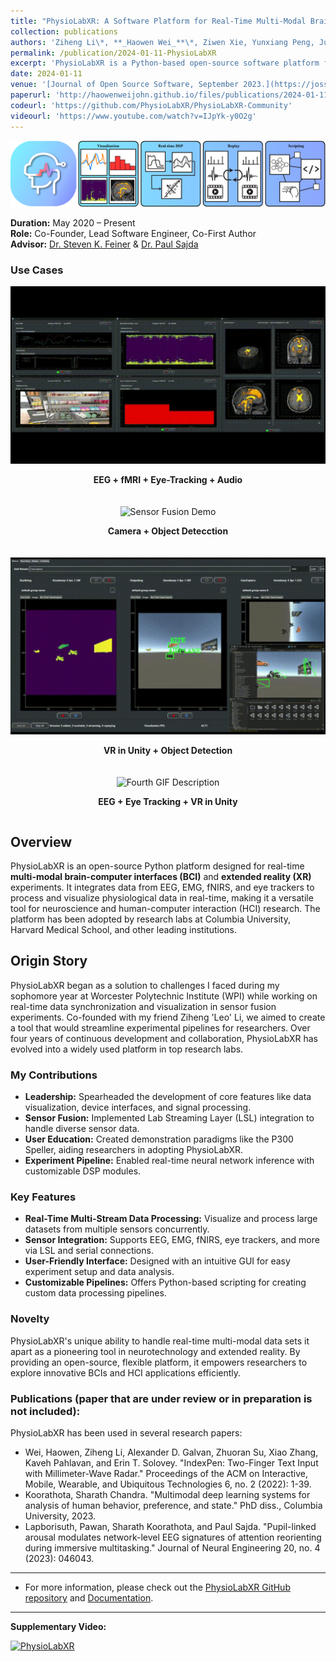 ```yaml
---
title: "PhysioLabXR: A Software Platform for Real-Time Multi-Modal Brain-Computer Interfaces and Extended Reality Experiments"
collection: publications
authors: 'Ziheng Li\*, **_Haowen Wei_**\*, Ziwen Xie, Yunxiang Peng, June Pyo Suh, Steven Feiner, Paul Sajda'
permalink: /publication/2024-01-11-PhysioLabXR
excerpt: 'PhysioLabXR is a Python-based open-source software platform for neuroscience and human-computer interaction (HCI) experiments, enabling real-time and multi-modal physiological data processing. The platform supports a variety of sensors including EEG, fNIRS, and eye trackers, while offering tools for multi-stream visualization, real-time digital signal processing (DSP), and experiment recording. With native support for popular data transfer protocols such as Lab Streaming Layer (LSL) and ZeroMQ (ZMQ), PhysioLabXR facilitates seamless integration and control over experimental pipelines. This tool serves as a foundation for future BCI and HCI experiments, significantly benefiting the research community.'
date: 2024-01-11
venue: '[Journal of Open Source Software, September 2023.](https://joss.theoj.org/papers/10.21105/joss.05854)'
paperurl: 'http://haowenweijohn.github.io/files/publications/2024-01-11-PhysioLabXR.pdf'
codeurl: 'https://github.com/PhysioLabXR/PhysioLabXR-Community'
videourl: 'https://www.youtube.com/watch?v=IJpYk-y0O2g'
---
```


![TeaserImage](../images/publications/2024-01-11-PhysioLabXR-Teaser.png)

**Duration:** May 2020 – Present  
**Role:** Co-Founder, Lead Software Engineer, Co-First Author  
**Advisor:** [Dr. Steven K. Feiner](https://www.engineering.columbia.edu/faculty/steven-feiner) & [Dr. Paul Sajda](https://www.bme.columbia.edu/faculty/paul-sajda)


### Use Cases   

<div style="display: flex; flex-wrap: wrap; gap: 20px; justify-content: center;">

  <div style="flex: 1; min-width: 300px; text-align: center;">
    <img src="../images/publications/PhysioLabXR-fMRI-Demo.gif" alt="Real-time EEG Visualization" style="max-width: 100%; height: auto;">
    <p><strong>EEG + fMRI + Eye-Tracking + Audio</strong></p>
  </div>

  <div style="flex: 1; min-width: 300px; text-align: center;">
    <img src="../images/publications/PhysioLabXR-CameraObjectDetection-Demo.gif" alt="Sensor Fusion Demo" style="max-width: 100%; height: auto;">
    <p><strong>Camera + Object Detecction</strong></p>
  </div>

  <div style="flex: 1; min-width: 300px; text-align: center;">
    <img src="../images/publications/PhysioLabXR-UnityObjectDetection-Demo.gif" alt="Customizable DSP Modules" style="max-width: 100%; height: auto;">
    <p><strong>VR in Unity + Object Detection</strong></p>
  </div>

  <div style="flex: 1; min-width: 300px; text-align: center;">
    <img src="../images/publications/PhysioLabXR-Search-Demo.gif" alt="Fourth GIF Description" style="max-width: 100%; height: auto;">
    <p><strong>EEG + Eye Tracking + VR in Unity</strong></p>
  </div>

</div>



## Overview
PhysioLabXR is an open-source Python platform designed for real-time **multi-modal brain-computer interfaces (BCI)** and **extended reality (XR)** experiments. It integrates data from EEG, EMG, fNIRS, and eye trackers to process and visualize physiological data in real-time, making it a versatile tool for neuroscience and human-computer interaction (HCI) research. The platform has been adopted by research labs at Columbia University, Harvard Medical School, and other leading institutions.

## Origin Story
PhysioLabXR began as a solution to challenges I faced during my sophomore year at Worcester Polytechnic Institute (WPI) while working on real-time data synchronization and visualization in 
sensor fusion experiments. Co-founded with my friend Ziheng 'Leo' Li, we aimed to create a tool that would streamline experimental pipelines for researchers. Over four years of continuous development and collaboration, PhysioLabXR has evolved into a widely used platform in top research labs.


### My Contributions
- **Leadership:** Spearheaded the development of core features like data visualization, device interfaces, and signal processing.
- **Sensor Fusion:** Implemented Lab Streaming Layer (LSL) integration to handle diverse sensor data.
- **User Education:** Created demonstration paradigms like the P300 Speller, aiding researchers in adopting PhysioLabXR.
- **Experiment Pipeline:** Enabled real-time neural network inference with customizable DSP modules.

### Key Features
- **Real-Time Multi-Stream Data Processing:** Visualize and process large datasets from multiple sensors concurrently.
- **Sensor Integration:** Supports EEG, EMG, fNIRS, eye trackers, and more via LSL and serial connections.
- **User-Friendly Interface:** Designed with an intuitive GUI for easy experiment setup and data analysis.
- **Customizable Pipelines:** Offers Python-based scripting for creating custom data processing pipelines.

### Novelty
PhysioLabXR's unique ability to handle real-time multi-modal data sets it apart as a pioneering tool in neurotechnology and extended reality. By providing an open-source, flexible platform, it empowers researchers to explore innovative BCIs and HCI applications efficiently.

### Publications (paper that are under review or in preparation is not included):
PhysioLabXR has been used in several research papers:
- Wei, Haowen, Ziheng Li, Alexander D. Galvan, Zhuoran Su, Xiao Zhang, Kaveh Pahlavan, and Erin T. Solovey. "IndexPen: Two-Finger Text Input with Millimeter-Wave Radar." Proceedings of the ACM on Interactive, Mobile, Wearable, and Ubiquitous Technologies 6, no. 2 (2022): 1-39.
- Koorathota, Sharath Chandra. "Multimodal deep learning systems for analysis of human behavior, preference, and state." PhD diss., Columbia University, 2023.
- Lapborisuth, Pawan, Sharath Koorathota, and Paul Sajda. "Pupil-linked arousal modulates network-level EEG signatures of attention reorienting during immersive multitasking." Journal of Neural Engineering 20, no. 4 (2023): 046043.


---

* For more information, please check out the [PhysioLabXR GitHub repository](https://github.com/PhysioLabXR/PhysioLabXR-Community) and [Documentation](https://physiolabxrdocs.readthedocs.io/en/latest/).

---

**Supplementary Video:**

[![PhysioLabXR](https://img.youtube.com/vi/IJpYk-y0O2g/0.jpg)](https://www.youtube.com/watch?v=IJpYk-y0O2g)
